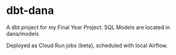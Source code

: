 # dbt-dana

A dbt project for my Final Year Project. SQL Models are located in dana/models

Deployed as Cloud Run jobs (beta), scheduled with local Airflow.


